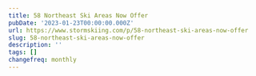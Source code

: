 ```yaml
---
title: 58 Northeast Ski Areas Now Offer
pubDate: '2023-01-23T00:00:00.000Z'
url: https://www.stormskiing.com/p/58-northeast-ski-areas-now-offer
slug: 58-northeast-ski-areas-now-offer
description: ''
tags: []
changefreq: monthly
---
```


<!-- Add post content below -->
